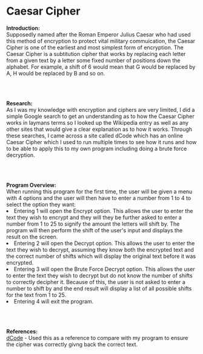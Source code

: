 # Caesar Cipher

</h2><b>Introduction:</b></h2></br>
Supposedly named after the Roman Emperor Julius Caesar who had used this method of encryption to protect vital military commuication, the Caesar Cipher is one of the earliest and most simplest form of encryption. The Caesar Cipher is a subtitution cipher that works by replacing each letter from a given text by a letter some fixed number of positions down the alphabet. For example, a shift of 6 would mean that G would be replaced by A, H would be replaced by B and so on.

</br></br>
</h2><b>Research:</b></h2></br>
As I was my knowledge with encryption and ciphers are very limited, I did a simple Google search to get an understanding as to how the Caesar Cipher works in laymans terms so I looked up the Wikipedia entry as well as any other sites that would give a clear explanation as to how it works. Through these searches, I came across a site called dCode which has an online Caesar Cipher which I used to run multiple times to see how it runs and how to be able to apply this to my own program including doing a brute force decryption.


</br></br>
</h2><b>Program Overview:</b></h2></br>
When running this program for the first time, the user will be given a menu with 4 options and the user will then have to enter a number from 1 to 4 to select the option they want:

</br>
<li>Entering 1 will open the Encrypt option. This allows the user to enter the text they wish to encrypt and they will they be further asked to enter a number from 1 to 25 to signify the amount the letters will shift by. The program will then perform the shift of the user's input and displays the result on the screen.</li>
<li>Entering 2 will open the Decrypt option. This allows the user to enter the text they wish to decrypt, assuming they know both the encrypted text and the correct number of shifts which will display the original text before it was encrypted.</li>
<li>Entering 3 will open the Brute Force Decrypt option. This allows the user to enter the text they wish to decrypt but do not know the number of shifts to correctly decipher it. Because of this, the user is not asked to enter a number to shift by and the end result will display a list of all possible shifts for the text from 1 to 25.</li>
<li>Entering 4 will exit the program.</li>

</br></br>
</h2><b>References:</b></h2></br>
<a href ="https://www.dcode.fr/caesar-cipher">dCode</a> - Used this as a reference to compare with my program to ensure the cipher was correctly givng back the correct text.
